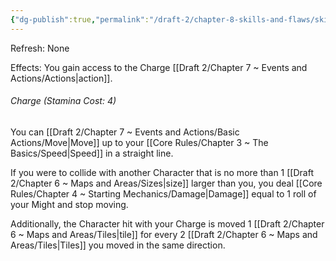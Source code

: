 ```yaml
---
{"dg-publish":true,"permalink":"/draft-2/chapter-8-skills-and-flaws/skill-list/might/rank-2/charge/"}
---
```


Refresh: None

Effects:
You gain access to the Charge [[Draft 2/Chapter 7 ~ Events and Actions/Actions\|action]].

###### Charge (Stamina Cost: 4)
You can [[Draft 2/Chapter 7 ~ Events and Actions/Basic Actions/Move\|Move]] up to your [[Core Rules/Chapter 3 ~ The Basics/Speed\|Speed]] in a straight line. 

If you were to collide with another Character that is no more than 1 [[Draft 2/Chapter 6 ~ Maps and Areas/Sizes\|size]] larger than you, you deal [[Core Rules/Chapter 4 ~ Starting Mechanics/Damage\|Damage]] equal to 1 roll of your Might and stop moving. 

Additionally, the Character hit with your Charge is moved 1 [[Draft 2/Chapter 6 ~ Maps and Areas/Tiles\|tile]] for every 2 [[Draft 2/Chapter 6 ~ Maps and Areas/Tiles\|Tiles]] you moved in the same direction.
